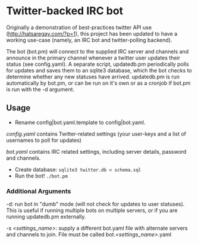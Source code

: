 Twitter-backed IRC bot
======================
Originally a demonstration of best-practices twitter API use (http://hatsaregay.com/?p=1), this project has been updated to have a working use-case (namely, an IRC bot and twitter-polling backend).

The bot (bot.pm) will connect to the supplied IRC server and channels and announce in the primary channel whenever a twitter user updates their status (see config.yaml). A separate script, updatedb.pm periodically polls for updates and saves them to an sqlite3 database, which the bot checks to determine whether any new statuses have arrived. updatedb.pm is run automatically by bot.pm, or can be run on it's own or as a cronjob if bot.pm is run with the -d argument.

Usage
-----
- Rename config|bot.yaml.template to config|bot.yaml. 

*config.yaml* contains Twitter-related settings (your user-keys and a list of usernames to poll for updates)

*bot.yaml* contains IRC related settings, including server details, password and channels.

- Create database: `sqlite3 twitter.db < schema.sql`
- Run the bot! `./bot.pm`

### Additional Arguments
-d: run bot in "dumb" mode (will not check for updates to user statuses). This is useful if running multiple bots on multiple servers, or if you are running updatedb.pm externally.

-s *<settings_name>*: supply a different bot.yaml file with alternate servers and channels to join. File must be called bot.*<settings_name>*.yaml
